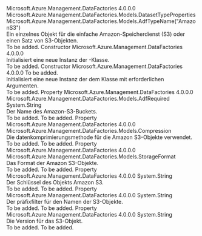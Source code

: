 <Type Name="AmazonS3Dataset" FullName="Microsoft.Azure.Management.DataFactories.Models.AmazonS3Dataset">
  <TypeSignature Language="C#" Value="public class AmazonS3Dataset : Microsoft.Azure.Management.DataFactories.Models.DatasetTypeProperties" />
  <TypeSignature Language="ILAsm" Value=".class public auto ansi beforefieldinit AmazonS3Dataset extends Microsoft.Azure.Management.DataFactories.Models.DatasetTypeProperties" />
  <TypeSignature Language="DocId" Value="T:Microsoft.Azure.Management.DataFactories.Models.AmazonS3Dataset" />
  <TypeSignature Language="VB.NET" Value="Public Class AmazonS3Dataset&#xA;Inherits DatasetTypeProperties" />
  <TypeSignature Language="F#" Value="type AmazonS3Dataset = class&#xA;    inherit DatasetTypeProperties" />
  <AssemblyInfo>
    <AssemblyName>Microsoft.Azure.Management.DataFactories</AssemblyName>
    <AssemblyVersion>4.0.0.0</AssemblyVersion>
  </AssemblyInfo>
  <Base>
    <BaseTypeName>Microsoft.Azure.Management.DataFactories.Models.DatasetTypeProperties</BaseTypeName>
  </Base>
  <Interfaces />
  <Attributes>
    <Attribute>
      <AttributeName>Microsoft.Azure.Management.DataFactories.Models.AdfTypeName("AmazonS3")</AttributeName>
    </Attribute>
  </Attributes>
  <Docs>
    <summary>
            Ein einzelnes Objekt für die einfache Amazon-Speicherdienst (S3) oder einen Satz von S3-Objekten.
            </summary>
    <remarks>To be added.</remarks>
  </Docs>
  <Members>
    <Member MemberName=".ctor">
      <MemberSignature Language="C#" Value="public AmazonS3Dataset ();" />
      <MemberSignature Language="ILAsm" Value=".method public hidebysig specialname rtspecialname instance void .ctor() cil managed" />
      <MemberSignature Language="DocId" Value="M:Microsoft.Azure.Management.DataFactories.Models.AmazonS3Dataset.#ctor" />
      <MemberSignature Language="VB.NET" Value="Public Sub New ()" />
      <MemberType>Constructor</MemberType>
      <AssemblyInfo>
        <AssemblyName>Microsoft.Azure.Management.DataFactories</AssemblyName>
        <AssemblyVersion>4.0.0.0</AssemblyVersion>
      </AssemblyInfo>
      <Parameters />
      <Docs>
        <summary>
            Initialisiert eine neue Instanz der <see cref="T:Microsoft.Azure.Management.DataFactories.Models.AmazonS3Dataset" />-Klasse.
            </summary>
        <remarks>To be added.</remarks>
      </Docs>
    </Member>
    <Member MemberName=".ctor">
      <MemberSignature Language="C#" Value="public AmazonS3Dataset (string bucketName);" />
      <MemberSignature Language="ILAsm" Value=".method public hidebysig specialname rtspecialname instance void .ctor(string bucketName) cil managed" />
      <MemberSignature Language="DocId" Value="M:Microsoft.Azure.Management.DataFactories.Models.AmazonS3Dataset.#ctor(System.String)" />
      <MemberSignature Language="VB.NET" Value="Public Sub New (bucketName As String)" />
      <MemberSignature Language="F#" Value="new Microsoft.Azure.Management.DataFactories.Models.AmazonS3Dataset : string -&gt; Microsoft.Azure.Management.DataFactories.Models.AmazonS3Dataset" Usage="new Microsoft.Azure.Management.DataFactories.Models.AmazonS3Dataset bucketName" />
      <MemberType>Constructor</MemberType>
      <AssemblyInfo>
        <AssemblyName>Microsoft.Azure.Management.DataFactories</AssemblyName>
        <AssemblyVersion>4.0.0.0</AssemblyVersion>
      </AssemblyInfo>
      <Parameters>
        <Parameter Name="bucketName" Type="System.String" />
      </Parameters>
      <Docs>
        <param name="bucketName">To be added.</param>
        <summary>
            Initialisiert eine neue Instanz der dem <see cref="T:Microsoft.Azure.Management.DataFactories.Models.AmazonS3Dataset" /> Klasse mit erforderlichen Argumenten.
            </summary>
        <remarks>To be added.</remarks>
      </Docs>
    </Member>
    <Member MemberName="BucketName">
      <MemberSignature Language="C#" Value="public string BucketName { get; set; }" />
      <MemberSignature Language="ILAsm" Value=".property instance string BucketName" />
      <MemberSignature Language="DocId" Value="P:Microsoft.Azure.Management.DataFactories.Models.AmazonS3Dataset.BucketName" />
      <MemberSignature Language="VB.NET" Value="Public Property BucketName As String" />
      <MemberSignature Language="F#" Value="member this.BucketName : string with get, set" Usage="Microsoft.Azure.Management.DataFactories.Models.AmazonS3Dataset.BucketName" />
      <MemberType>Property</MemberType>
      <AssemblyInfo>
        <AssemblyName>Microsoft.Azure.Management.DataFactories</AssemblyName>
        <AssemblyVersion>4.0.0.0</AssemblyVersion>
      </AssemblyInfo>
      <Attributes>
        <Attribute>
          <AttributeName>Microsoft.Azure.Management.DataFactories.Models.AdfRequired</AttributeName>
        </Attribute>
      </Attributes>
      <ReturnValue>
        <ReturnType>System.String</ReturnType>
      </ReturnValue>
      <Docs>
        <summary>
            Der Name des Amazon-S3-Buckets.
            </summary>
        <value>To be added.</value>
        <remarks>To be added.</remarks>
      </Docs>
    </Member>
    <Member MemberName="Compression">
      <MemberSignature Language="C#" Value="public Microsoft.Azure.Management.DataFactories.Models.Compression Compression { get; set; }" />
      <MemberSignature Language="ILAsm" Value=".property instance class Microsoft.Azure.Management.DataFactories.Models.Compression Compression" />
      <MemberSignature Language="DocId" Value="P:Microsoft.Azure.Management.DataFactories.Models.AmazonS3Dataset.Compression" />
      <MemberSignature Language="VB.NET" Value="Public Property Compression As Compression" />
      <MemberSignature Language="F#" Value="member this.Compression : Microsoft.Azure.Management.DataFactories.Models.Compression with get, set" Usage="Microsoft.Azure.Management.DataFactories.Models.AmazonS3Dataset.Compression" />
      <MemberType>Property</MemberType>
      <AssemblyInfo>
        <AssemblyName>Microsoft.Azure.Management.DataFactories</AssemblyName>
        <AssemblyVersion>4.0.0.0</AssemblyVersion>
      </AssemblyInfo>
      <ReturnValue>
        <ReturnType>Microsoft.Azure.Management.DataFactories.Models.Compression</ReturnType>
      </ReturnValue>
      <Docs>
        <summary> 
            Die datenkomprimierungsmethode für die Amazon S3-Objekte verwendet. 
            </summary>
        <value>To be added.</value>
        <remarks>To be added.</remarks>
      </Docs>
    </Member>
    <Member MemberName="Format">
      <MemberSignature Language="C#" Value="public Microsoft.Azure.Management.DataFactories.Models.StorageFormat Format { get; set; }" />
      <MemberSignature Language="ILAsm" Value=".property instance class Microsoft.Azure.Management.DataFactories.Models.StorageFormat Format" />
      <MemberSignature Language="DocId" Value="P:Microsoft.Azure.Management.DataFactories.Models.AmazonS3Dataset.Format" />
      <MemberSignature Language="VB.NET" Value="Public Property Format As StorageFormat" />
      <MemberSignature Language="F#" Value="member this.Format : Microsoft.Azure.Management.DataFactories.Models.StorageFormat with get, set" Usage="Microsoft.Azure.Management.DataFactories.Models.AmazonS3Dataset.Format" />
      <MemberType>Property</MemberType>
      <AssemblyInfo>
        <AssemblyName>Microsoft.Azure.Management.DataFactories</AssemblyName>
        <AssemblyVersion>4.0.0.0</AssemblyVersion>
      </AssemblyInfo>
      <ReturnValue>
        <ReturnType>Microsoft.Azure.Management.DataFactories.Models.StorageFormat</ReturnType>
      </ReturnValue>
      <Docs>
        <summary>
            Das Format der Amazon S3-Objekte.
            </summary>
        <value>To be added.</value>
        <remarks>To be added.</remarks>
      </Docs>
    </Member>
    <Member MemberName="Key">
      <MemberSignature Language="C#" Value="public string Key { get; set; }" />
      <MemberSignature Language="ILAsm" Value=".property instance string Key" />
      <MemberSignature Language="DocId" Value="P:Microsoft.Azure.Management.DataFactories.Models.AmazonS3Dataset.Key" />
      <MemberSignature Language="VB.NET" Value="Public Property Key As String" />
      <MemberSignature Language="F#" Value="member this.Key : string with get, set" Usage="Microsoft.Azure.Management.DataFactories.Models.AmazonS3Dataset.Key" />
      <MemberType>Property</MemberType>
      <AssemblyInfo>
        <AssemblyName>Microsoft.Azure.Management.DataFactories</AssemblyName>
        <AssemblyVersion>4.0.0.0</AssemblyVersion>
      </AssemblyInfo>
      <ReturnValue>
        <ReturnType>System.String</ReturnType>
      </ReturnValue>
      <Docs>
        <summary>
            Der Schlüssel des Objekts Amazon S3.
            </summary>
        <value>To be added.</value>
        <remarks>To be added.</remarks>
      </Docs>
    </Member>
    <Member MemberName="Prefix">
      <MemberSignature Language="C#" Value="public string Prefix { get; set; }" />
      <MemberSignature Language="ILAsm" Value=".property instance string Prefix" />
      <MemberSignature Language="DocId" Value="P:Microsoft.Azure.Management.DataFactories.Models.AmazonS3Dataset.Prefix" />
      <MemberSignature Language="VB.NET" Value="Public Property Prefix As String" />
      <MemberSignature Language="F#" Value="member this.Prefix : string with get, set" Usage="Microsoft.Azure.Management.DataFactories.Models.AmazonS3Dataset.Prefix" />
      <MemberType>Property</MemberType>
      <AssemblyInfo>
        <AssemblyName>Microsoft.Azure.Management.DataFactories</AssemblyName>
        <AssemblyVersion>4.0.0.0</AssemblyVersion>
      </AssemblyInfo>
      <ReturnValue>
        <ReturnType>System.String</ReturnType>
      </ReturnValue>
      <Docs>
        <summary>
            Der präfixfilter für den Namen der S3-Objekte.
            </summary>
        <value>To be added.</value>
        <remarks>To be added.</remarks>
      </Docs>
    </Member>
    <Member MemberName="Version">
      <MemberSignature Language="C#" Value="public string Version { get; set; }" />
      <MemberSignature Language="ILAsm" Value=".property instance string Version" />
      <MemberSignature Language="DocId" Value="P:Microsoft.Azure.Management.DataFactories.Models.AmazonS3Dataset.Version" />
      <MemberSignature Language="VB.NET" Value="Public Property Version As String" />
      <MemberSignature Language="F#" Value="member this.Version : string with get, set" Usage="Microsoft.Azure.Management.DataFactories.Models.AmazonS3Dataset.Version" />
      <MemberType>Property</MemberType>
      <AssemblyInfo>
        <AssemblyName>Microsoft.Azure.Management.DataFactories</AssemblyName>
        <AssemblyVersion>4.0.0.0</AssemblyVersion>
      </AssemblyInfo>
      <ReturnValue>
        <ReturnType>System.String</ReturnType>
      </ReturnValue>
      <Docs>
        <summary>
            Die Version für das S3-Objekt.
            </summary>
        <value>To be added.</value>
        <remarks>To be added.</remarks>
      </Docs>
    </Member>
  </Members>
</Type>